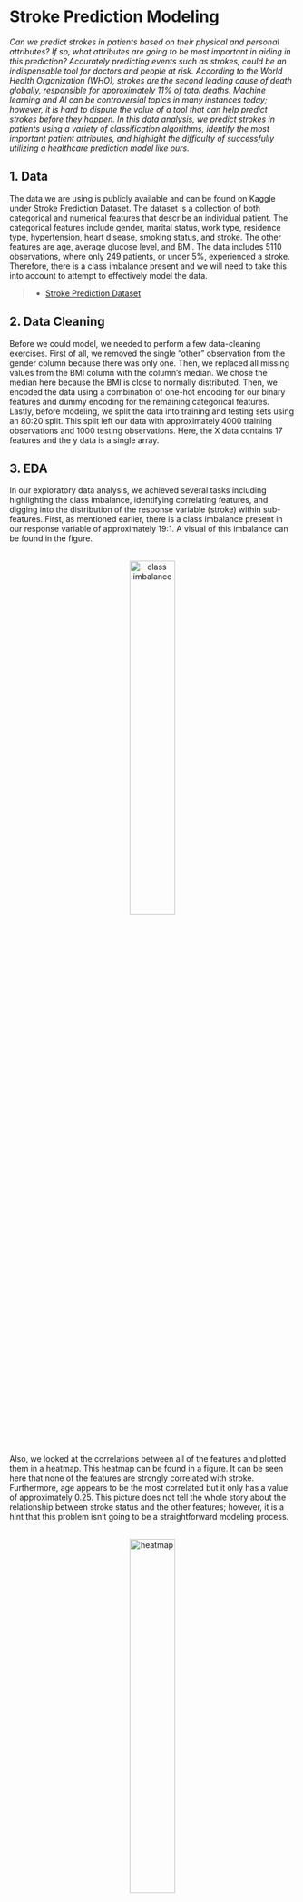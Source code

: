 <p align="center">
<br/>

<br />

# Stroke Prediction Modeling

*Can we predict strokes in patients based on their physical and personal attributes? If so, what attributes are going to be most important in aiding in this prediction? Accurately predicting events such as strokes, could be an indispensable tool for doctors and people at risk. According to the World Health Organization (WHO), strokes are the second leading cause of death globally, responsible for approximately 11% of total deaths. Machine learning and AI can be controversial topics in many instances today; however, it is hard to dispute the value of a tool that can help predict strokes before they happen. In this data analysis, we predict strokes in patients using a variety of classification algorithms, identify the most important patient attributes, and highlight the difficulty of successfully utilizing a healthcare prediction model like ours.*

## 1. Data

The data we are using is publicly available and can be found on Kaggle under Stroke Prediction Dataset. The dataset is a collection of both categorical and numerical features that describe an individual patient. The categorical features include gender, marital status, work type, residence type, hypertension, heart disease, smoking status, and stroke. The other features are age, average glucose level, and BMI. The data includes 5110 observations, where only 249 patients, or under 5%, experienced a stroke. Therefore, there is a class imbalance present and we will need to take this into account to attempt to effectively model the data.

> * [Stroke Prediction Dataset](https://www.kaggle.com/datasets/fedesoriano/stroke-prediction-dataset)

## 2. Data Cleaning 

Before we could model, we needed to perform a few data-cleaning exercises. First of all, we removed the single “other” observation from the gender column because there was only one. Then, we replaced all missing values from the BMI column with the column’s median. We chose the median here because the BMI is close to normally distributed. Then, we encoded the data using a combination of one-hot encoding for our binary features and dummy encoding for the remaining categorical features. Lastly, before modeling, we split the data into training and testing sets using an 80:20 split. This split left our data with approximately 4000 training observations and 1000 testing observations. Here, the X data contains 17 features and the y data is a single array. 

## 3. EDA

In our exploratory data analysis, we achieved several tasks including highlighting the class imbalance, identifying correlating features, and digging into the distribution of the response variable (stroke) within sub-features. First, as mentioned earlier, there is a class imbalance present in our response variable of approximately 19:1. A visual of this imbalance can be found in the figure. 

<p align="center">
<br/>
<img src="https://i.imgur.com/NUtfe6x.png" height="40%" width="40%" alt="class imbalance"/>
<br />
  

Also, we looked at the correlations between all of the features and plotted them in a heatmap. This heatmap can be found in a figure. It can be seen here that none of the features are strongly correlated with stroke. Furthermore, age appears to be the most correlated but it only has a value of approximately 0.25. This picture does not tell the whole story about the relationship between stroke status and the other features; however, it is a hint that this problem isn’t going to be a straightforward modeling process. 

<p align="center">
<br/>
<img src="https://i.imgur.com/m0PmvpU.png" height="40%" width="40%" alt="heatmap"/>
<br />

## 4. Algorithms & Machine Learning

In the modeling stage, we trained and tested several different algorithms to assess the performance for the specific problem. The algorithms selected for this project are random forest classifier, support vector machine, logistic regressor, XGBoost classifier, and CatBoost classifier. 

To assess the performance of the models, we recorded the area under the curve (AUC), the F1-score, and the F1.5-score. The F1.5-score was recorded because it places a higher emphasis on recall rather than precision. The recall is more important in data like this because it is important that we minimize the false-negative predictions. Furthermore, false-negative predictions in this scenario are patients who have a stroke status of 1 but we predict them as 0. This scenario is also referred to as a Type II error and can be detrimental in health-related instances.

We modeled and trained baseline models for each algorithm using a grid search cross-validation method for parameter tuning. However, the classification results were very poor and all of the models except the XGBoost classifier predicted all observations as non-stroke. In a class-imbalanced environment, this classification may achieve high accuracy; however, it has a recall of zero and is useless to the project. The XGBoost algorithm predicted only 1 stroke correctly, which is only a marginal improvement.

<p align="center">
<br/>
<img src="https://i.imgur.com/JSM0YKd.png" height="40%" width="40%" alt="heatmap"/>
<br />

Given the poor performance and high-class imbalance of the baseline models, we upsampled the training data using a synthetic minority oversampling technique (SMOTE) to remove the class imbalance in the data and re-trained our models. Removing the imbalance from the data improved all five models. In fact, the recall is greater than zero for all models. The full set of results can be seen in the table where the “scaled” data is the oversampled data. We selected Logistic Regression, SVM, and CatBoost using the upsampled training data as our best models (in that order) for having the maximum F1-score, F1.5-score, and AUC combinations. However, the classification results are still barely better than guessing. The Logistic Regression model, the best of its class, correctly predicted 14 strokes, missed 48 strokes, and misclassified 63 non-strokes as strokes. These results tell us a few things about the data: First, is that predicting a stroke may be quite difficult; Secondly, we may be missing key features that help predict strokes in patients.

Then, we performed some additional analysis on the top models:

**Important Feature Identification**: First, we wanted to identify the most important features of each model. For all three models, the top features were very similar with only a couple exceptions. The top six that showed up the most were: never smoked, smokes, formerly smoked, unknown smoking status, age, and private work type. Furthermore, we found there were some correlations between smoking status, working in the private sector, and stroke status, respectively. Upon further analysis of smoking versus strokes, the results were as we predicted that individuals who smoke or formerly smoked, have a higher proportion of strokes. Also, individuals in the private sector have a higher chance to have a stroke than others. We performed a hypothesis test on this discovery and found the results to be statistically insignificant and were unable to reject the null hypothesis. A full set of stroke proportions can be found in the figure. The top features with the most strokes are not a surprise, however, it is a surprise that our models did not emphasize these features more.

<p align="center">
<br/>
<img src="https://i.imgur.com/a4dlkjH.png" height="40%" width="40%" alt="heatmap"/>
<br />

**Classification Threshold Tuning**: Lastly, we did some testing on the threshold parameter for classifying the probability predictions from the models. For all of the prior models, this parameter was set as 50% or 0.5, which is the default. But working with imbalanced data may suggest a different threshold value. Therefore, we calculated the optimal threshold for both the F1-score and F1.5-score for each model and re-calculated the metrics. A full set of results for the threshold tuning can be found in the table. We found that the threshold parameter is indeed important in this analysis and exposed the CatBoost model to be the best. This model correctly predicted 51 strokes, missed 11 strokes, and misclassified 212 non-strokes as strokes. The confusion matrices for the CatBoost model before and after threshold tuning can be found in the figure.

<p align="center">
<br/>
<img src="https://i.imgur.com/mnxxX7y.png" height="80%" width="80%" alt="heatmap"/>
<br />
  

**WINNER: CatBoost Classifier**

<p align="center">
<br/>
<img src="https://i.imgur.com/fV1u9J4.png" height="80%" width="80%" alt="confusion matrices"/>
<br />

## 5. Future Improvements

* In future work, this model could be refined with additional observations (more patients) and additional features. Perhaps, there are other features that doctors use in practice today to determine if a patient is at risk for strokes that would also be useful for our model. Also, additional parameter tuning could be performed to our existing algorithms. Additonal algorithms such as neural networks could also be applied to the data.
